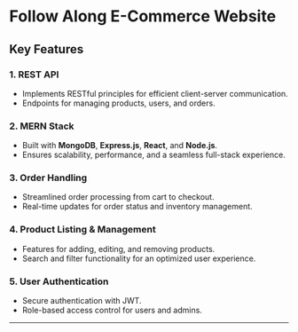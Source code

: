 # Follow Along E-Commerce Website  

## Key Features  

### 1. **REST API**  
   - Implements RESTful principles for efficient client-server communication.  
   - Endpoints for managing products, users, and orders.  

### 2. **MERN Stack**  
   - Built with **MongoDB**, **Express.js**, **React**, and **Node.js**.  
   - Ensures scalability, performance, and a seamless full-stack experience.  

### 3. **Order Handling**  
   - Streamlined order processing from cart to checkout.  
   - Real-time updates for order status and inventory management.  

### 4. **Product Listing & Management**  
   - Features for adding, editing, and removing products.  
   - Search and filter functionality for an optimized user experience.  

### 5. **User Authentication**  
   - Secure authentication with JWT.  
   - Role-based access control for users and admins.  

---  
